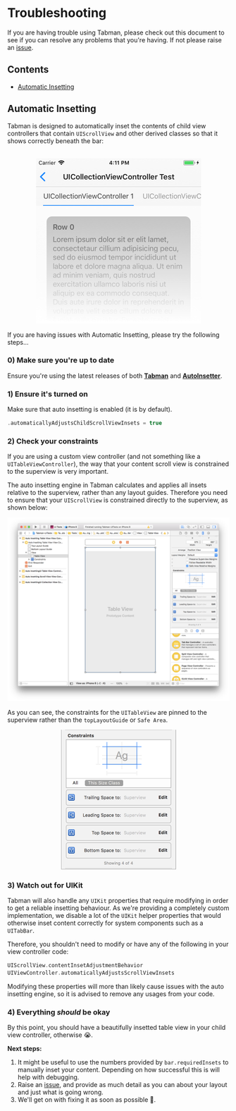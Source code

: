 # Troubleshooting

If you are having trouble using Tabman, please check out this document to see if you can resolve any problems that you're having. If not please raise an [issue](https://github.com/uias/Tabman/issues/new).

## Contents
- [Automatic Insetting](#automatic-insetting)

## Automatic Insetting
Tabman is designed to automatically inset the contents of child view controllers that contain `UIScrollView` and other derived classes so that it shows correctly beneath the bar: 

<p align="center">
    </br>
    <img src="./img/autoinsetting.png" width="375" alt="Auto Insetting"/>
    </br>
</p>

If you are having issues with Automatic Insetting, please try the following steps...

### 0) Make sure you're up to date
Ensure you're using the latest releases of both [**Tabman**](https://github.com/uias/Tabman/releases/latest) and [**AutoInsetter**](https://github.com/uias/AutoInsetter/releases/latest).

### 1) Ensure it's turned on
Make sure that auto insetting is enabled (it is by default).
```swift
.automaticallyAdjustsChildScrollViewInsets = true
```

### 2) Check your constraints
If you are using a custom view controller (and not something like a `UITableViewController`), the way that your content scroll view is constrained to the superview is very important. 

The auto insetting engine in Tabman calculates and applies all insets relative to the superview, rather than any layout guides. Therefore you need to ensure that your `UIScrollView` is constrained directly to the superview, as shown below:

<p align="center">
    <img src="./img/autoinsetting_constraints.png" width="890" alt="Auto Insetting"/>
</p>

As you can see, the constraints for the `UITableView` are pinned to the superview rather than the `topLayoutGuide` or `Safe Area`.

<p align="center">
    <img src="./img/autoinsetting_constraints_detail.png" width="262" alt="Auto Insetting Constraints"/>
</p>

### 3) Watch out for UIKit
Tabman will also handle any `UIKit` properties that require modifying in order to get a reliable insetting behaviour. As we're providing a completely custom implementation, we disable a lot of the `UIKit` helper properties that would otherwise inset content correctly for system components such as a `UITabBar`. 

Therefore, you shouldn't need to modify or have any of the following in your view controller code:
```swift
UIScrollView.contentInsetAdjustmentBehavior
UIViewController.automaticallyAdjustsScrollViewInsets
```

Modifying these properties will more than likely cause issues with the auto insetting engine, so it is advised to remove any usages from your code.

### 4) Everything *should* be okay
By this point, you should have a beautifully insetted table view in your child view controller, otherwise 😭.

**Next steps:**
1. It might be useful to use the numbers provided by `bar.requiredInsets` to manually inset your content. Depending on how successful this is will help with debugging.
2. Raise an [issue](https://github.com/uias/Tabman/issues/new), and provide as much detail as you can about your layout and just what is going wrong.
3. We'll get on with fixing it as soon as possible 🤞.